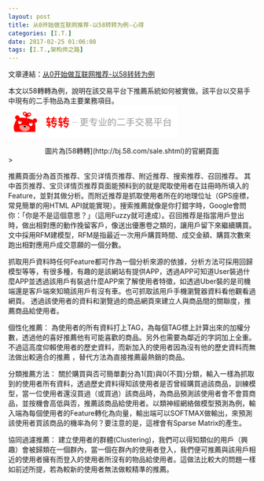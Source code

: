 ```yaml
---
layout: post
title: 从0开始做互联网推荐-以58转转为例-心得
categories: [I.T.]
date: 2017-02-25 01:06:08
tags: [I.T.,架构师之路]
---
```

<!--more-->
文章連結：[从0开始做互联网推荐-以58转转为例](http://www.10tiao.com/html/249/201601/402978440/1.html)

本文以58轉轉為例，說明在該交易平台下推薦系統如何被實做。該平台以交易手中現有的二手物品為主要業務項目。
![](/assets/2017-02-25-从0开始做互联网推荐-以58转转为例-心得/58-turn.png)

<center>圖片為[58轉轉](http://bj.58.com/sale.shtml)的官網頁面</center>>

推薦頁面分為首页推荐、宝贝详情页推荐、附近推荐、搜索推荐、召回推荐。
其中首页推荐、宝贝详情页推荐頁面能預料到的就是爬取使用者在註冊時所填入的Feature，並對其做分析。而附近推荐是抓取使用者所在的地理位址（GPS座標，常見簡單的用HTML API就能實現）。搜索推薦就像是你打錯字時，Google會問你：「你是不是這個意思？」（這用Fuzzy就可達成）。召回推荐是指當用戶登出時，做出相對應的動作挽留客戶，像送出優惠卷之類的，讓用戶留下來繼續購買。文中採用RFM建模型，RFM是指最近一次用戶購買時間、成交金額、購買次數來跑出相對應用戶成交意願的一個分數。

抓取用戶資料時任何Feature都可作為一個分析來源的依據，分析方法可採用回歸模型等等，有很多種，有趣的是該網站有提供APP，透過APP可知道User裝過什麼APP並透過該用戶有裝過什麼APP來了解使用者特徵，如透過Uber裝的是司機端還是客戶端來知曉該用戶有沒有車。也可抓取該用戶手機瀏覽器資料看他觀看過網頁。
透過該使用者的資料和瀏覽過的商品網頁來建立人與商品間的關聯度，推薦商品給使用者。

個性化推薦：
為使用者的所有資料打上TAG，為每個TAG標上計算出來的加權分數，透過他的喜好推薦他有可能喜歡的商品。另外也需要為鄰近的字詞加上全重。不過這高度仰賴使用者的歷史資料，而新加入的使用者因為沒有他的歷史資料而無法做出較適合的推薦
，替代方法為直接推薦最熱銷的商品。

分類推薦方法：
關於購買與否可簡單劃分為1(買)與0(不買)分類，輸入一樣為抓取到的使用者所有資料，透過歷史資料得知該使用者是否曾經購買過該商品，訓練模型，當一位使用者還沒買過（或買過）該商品時，為商品預測該使用者會不會買商品，並按機會高低與否，推薦該商品給使用者。以類神經網絡做模型預測為例，輸入端為每個使用者的Feature轉化為向量，輸出端可以SOFTMAX做輸出，來預測該使用者買該商品的機率為何？要注意的是，這裡會有Sparse Matrix的產生。

協同過濾推薦：
建立使用者的群體(Clustering)，我們可以得知類似的用戶（興趣）會被歸類在一個群內，當一個在群內的使用者登入，我們便可推薦與該用戶相近的使用者擁有而登入的使用者所沒有的物品給使用者。這做法比較大的問題一樣如前述所提，若為較新的使用者無法做較精準的推薦。
